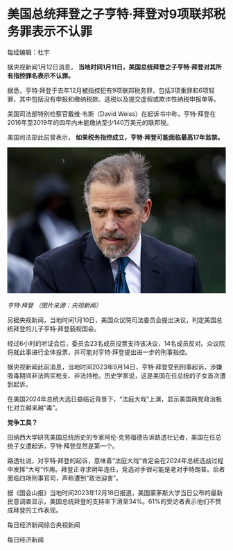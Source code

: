 # 美国总统拜登之子亨特·拜登对9项联邦税务罪表示不认罪

每经编辑：杜宇

据央视新闻1月12日消息， **当地时间1月11日，美国总统拜登之子亨特·拜登对其所有指控罪名表示不认罪。**

据悉，亨特·拜登于去年12月被指控犯有9项联邦税务罪，包括3项重罪和6项轻罪，其中包括没有申报和缴纳税款、逃税以及提交虚假或欺诈性纳税申报单等。

美国司法部特别检察官戴维·韦斯（David Weiss）在起诉书中称，亨特·拜登在2016年至2019年的四年内未能缴纳至少140万美元的联邦税。

美国司法部此前曾表示， **如果税务指控成立，亨特·拜登可能面临最高17年监禁。**

![4ba731b70f5bdedaa016a6b4364b36ee.jpg](https://raw.githubusercontent.com/qqhsx/qqnews_image/main/2024/01/12/美国总统拜登之子亨特·拜登对9项联邦税务罪表示不认罪/4ba731b70f5bdedaa016a6b4364b36ee.jpg)

 _亨特·拜登 （图片来源：央视新闻）_

另据央视新闻，当地时间1月10日，美国众议院司法委员会提出决议，判定美国总统拜登的儿子亨特·拜登藐视国会。

经过6小时的听证会后，委员会23名成员投票支持该决议，14名成员反对。众议院将就此事进行全体投票，并可能对亨特·拜登提出进一步的刑事指控。

据央视新闻此前消息，当地时间2023年9月14日，亨特·拜登受到刑事起诉，涉嫌吸毒期间非法购买枪支、非法持枪。历史学家说，这是美国在任总统的子女首次遭到起诉。

在美国2024年总统大选日益临近背景下，“法庭大戏”上演，显示美国两党政治极化对立越来越“毒”。

**党争工具？**

田纳西大学研究美国总统历史的专家阿伦·克劳福德告诉路透社记者，美国在任总统子女遭起诉，亨特·拜登显然是第一个。

路透社说，对亨特·拜登的起诉，意味着“法庭大戏”肯定会在2024年总统选战过程中发挥“大号”作用。拜登正寻求明年连任，竞选对手很可能是老对手特朗普。后者面临四场刑事官司，声称遭到“政治迫害”。

据《国会山报》当地时间2023年12月18日报道，美国蒙茅斯大学当日公布的最新民意调查显示，美国总统拜登的支持率下滑至34%。61%的受访者表示他们不赞成拜登的工作表现。

每日经济新闻综合央视新闻

每日经济新闻

